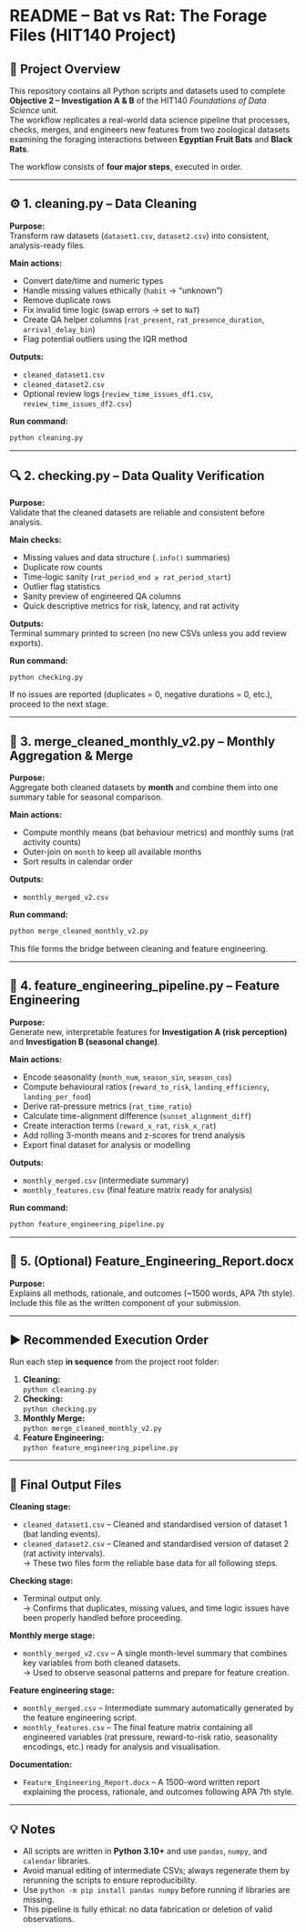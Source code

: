 # README – Bat vs Rat: The Forage Files (HIT140 Project)

## 🧩 Project Overview
This repository contains all Python scripts and datasets used to complete **Objective 2 – Investigation A & B** of the HIT140 *Foundations of Data Science* unit.  
The workflow replicates a real-world data science pipeline that processes, checks, merges, and engineers new features from two zoological datasets examining the foraging interactions between **Egyptian Fruit Bats** and **Black Rats**.

The workflow consists of **four major steps**, executed in order.

---

## ⚙️ 1. cleaning.py – Data Cleaning
**Purpose:**  
Transform raw datasets (`dataset1.csv`, `dataset2.csv`) into consistent, analysis-ready files.

**Main actions:**  
- Convert date/time and numeric types  
- Handle missing values ethically (`habit` → “unknown”)  
- Remove duplicate rows  
- Fix invalid time logic (swap errors → set to `NaT`)  
- Create QA helper columns (`rat_present`, `rat_presence_duration`, `arrival_delay_bin`)  
- Flag potential outliers using the IQR method  

**Outputs:**  
- `cleaned_dataset1.csv`  
- `cleaned_dataset2.csv`  
- Optional review logs (`review_time_issues_df1.csv`, `review_time_issues_df2.csv`)

**Run command:**  
```bash
python cleaning.py
```
---

## 🔍 2. checking.py – Data Quality Verification
**Purpose:**  
Validate that the cleaned datasets are reliable and consistent before analysis.

**Main checks:**  
- Missing values and data structure (`.info()` summaries)  
- Duplicate row counts  
- Time-logic sanity (`rat_period_end ≥ rat_period_start`)  
- Outlier flag statistics  
- Sanity preview of engineered QA columns  
- Quick descriptive metrics for risk, latency, and rat activity  

**Outputs:**  
Terminal summary printed to screen (no new CSVs unless you add review exports).  

**Run command:**  
```bash
python checking.py
```

If no issues are reported (duplicates = 0, negative durations = 0, etc.), proceed to the next stage.

---

## 📅 3. merge_cleaned_monthly_v2.py – Monthly Aggregation & Merge
**Purpose:**  
Aggregate both cleaned datasets by **month** and combine them into one summary table for seasonal comparison.

**Main actions:**  
- Compute monthly means (bat behaviour metrics) and monthly sums (rat activity counts)  
- Outer-join on `month` to keep all available months  
- Sort results in calendar order  

**Outputs:**  
- `monthly_merged_v2.csv`  

**Run command:**  
```bash
python merge_cleaned_monthly_v2.py
```

This file forms the bridge between cleaning and feature engineering.

---

## 🧠 4. feature_engineering_pipeline.py – Feature Engineering
**Purpose:**  
Generate new, interpretable features for **Investigation A (risk perception)** and **Investigation B (seasonal change)**.

**Main actions:**  
- Encode seasonality (`month_num`, `season_sin`, `season_cos`)  
- Compute behavioural ratios (`reward_to_risk`, `landing_efficiency`, `landing_per_food`)  
- Derive rat-pressure metrics (`rat_time_ratio`)  
- Calculate time-alignment difference (`sunset_alignment_diff`)  
- Create interaction terms (`reward_x_rat`, `risk_x_rat`)  
- Add rolling 3-month means and z-scores for trend analysis  
- Export final dataset for analysis or modelling  

**Outputs:**  
- `monthly_merged.csv` (intermediate summary)  
- `monthly_features.csv` (final feature matrix ready for analysis)  

**Run command:**  
```bash
python feature_engineering_pipeline.py
```

---

## 🧾 5. (Optional) Feature_Engineering_Report.docx
**Purpose:**  
Explains all methods, rationale, and outcomes (~1500 words, APA 7th style).  
Include this file as the written component of your submission.

---

## ▶️ Recommended Execution Order
Run each step **in sequence** from the project root folder:

1. **Cleaning:**  
   `python cleaning.py`
2. **Checking:**  
   `python checking.py`
3. **Monthly Merge:**  
   `python merge_cleaned_monthly_v2.py`
4. **Feature Engineering:**  
   `python feature_engineering_pipeline.py`

---

## 📁 Final Output Files

**Cleaning stage:**  
- `cleaned_dataset1.csv` – Cleaned and standardised version of dataset 1 (bat landing events).  
- `cleaned_dataset2.csv` – Cleaned and standardised version of dataset 2 (rat activity intervals).  
→ These two files form the reliable base data for all following steps.  

**Checking stage:**  
- Terminal output only.  
→ Confirms that duplicates, missing values, and time logic issues have been properly handled before proceeding.  

**Monthly merge stage:**  
- `monthly_merged_v2.csv` – A single month-level summary that combines key variables from both cleaned datasets.  
→ Used to observe seasonal patterns and prepare for feature creation.  

**Feature engineering stage:**  
- `monthly_merged.csv` – Intermediate summary automatically generated by the feature engineering script.  
- `monthly_features.csv` – The final feature matrix containing all engineered variables (rat pressure, reward-to-risk ratio, seasonality encodings, etc.) ready for analysis and visualisation.  

**Documentation:**  
- `Feature_Engineering_Report.docx` – A 1500-word written report explaining the process, rationale, and outcomes following APA 7th style.

---

## 💡 Notes
- All scripts are written in **Python 3.10+** and use `pandas`, `numpy`, and `calendar` libraries.  
- Avoid manual editing of intermediate CSVs; always regenerate them by rerunning the scripts to ensure reproducibility.  
- Use `python -m pip install pandas numpy` before running if libraries are missing.  
- This pipeline is fully ethical: no data fabrication or deletion of valid observations.